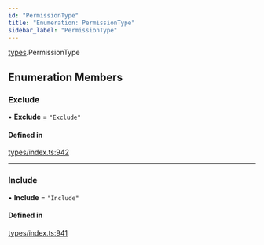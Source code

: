 ```yaml
---
id: "PermissionType"
title: "Enumeration: PermissionType"
sidebar_label: "PermissionType"
---
```


[types](../../../modules/Types/Types.md).PermissionType

## Enumeration Members

### Exclude

• **Exclude** = ``"Exclude"``

#### Defined in

[types/index.ts:942](https://github.com/PolymeshAssociation/polymesh-sdk/blob/95e180d2/src/types/index.ts#L942)

___

### Include

• **Include** = ``"Include"``

#### Defined in

[types/index.ts:941](https://github.com/PolymeshAssociation/polymesh-sdk/blob/95e180d2/src/types/index.ts#L941)
